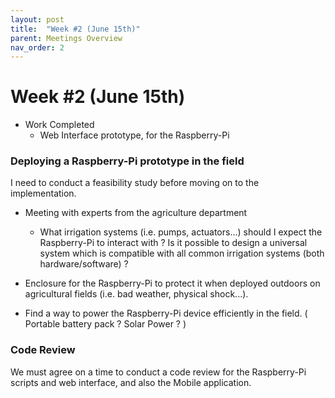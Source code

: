 ```yaml
---
layout: post
title:  "Week #2 (June 15th)"
parent: Meetings Overview
nav_order: 2
---
```


# Week #2 (June 15th)

- Work Completed
   - Web Interface prototype, for the Raspberry-Pi

### Deploying a Raspberry-Pi prototype in the field

I need to conduct a feasibility study before moving on to the implementation.

- Meeting with experts from the agriculture department
   - What irrigation systems (i.e. pumps, actuators...) should I expect the Raspberry-Pi to interact with ? Is it possible to design a universal system which is compatible with all common irrigation systems (both hardware/software) ?
   
- Enclosure for the Raspberry-Pi to protect it when deployed outdoors on agricultural fields (i.e. bad weather, physical shock...).

- Find a way to power the Raspberry-Pi device efficiently in the field. ( Portable battery pack ? Solar Power ? )

### Code Review

We must agree on a time to conduct a code review for the Raspberry-Pi scripts and web interface, and also the Mobile application.